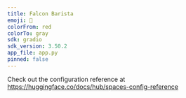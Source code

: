 ```yaml
---
title: Falcon Barista
emoji: 🦅
colorFrom: red
colorTo: gray
sdk: gradio
sdk_version: 3.50.2
app_file: app.py
pinned: false
---
```


Check out the configuration reference at https://huggingface.co/docs/hub/spaces-config-reference
